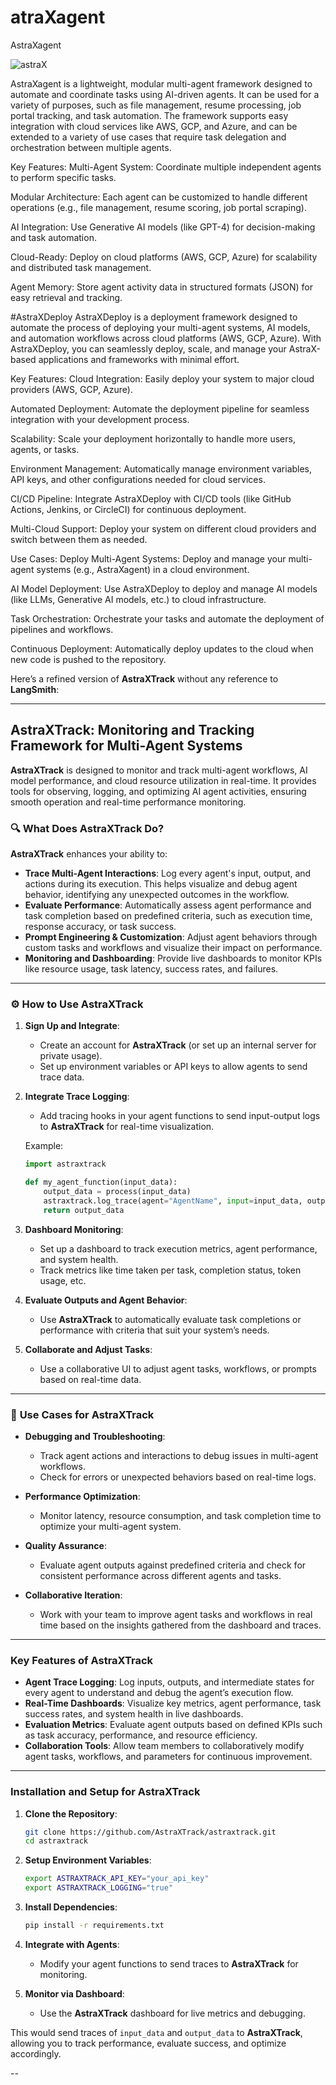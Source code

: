 # atraXagent
AstraXagent


![astraX](https://github.com/user-attachments/assets/3189c744-6042-49dd-80fe-50c31e635853)



AstraXagent is a lightweight, modular multi-agent framework designed to automate and coordinate tasks using AI-driven agents. It can be used for a variety of purposes, such as file management, resume processing, job portal tracking, and task automation. The framework supports easy integration with cloud services like AWS, GCP, and Azure, and can be extended to a variety of use cases that require task delegation and orchestration between multiple agents.

Key Features:
Multi-Agent System: Coordinate multiple independent agents to perform specific tasks.

Modular Architecture: Each agent can be customized to handle different operations (e.g., file management, resume scoring, job portal scraping).

AI Integration: Use Generative AI models (like GPT-4) for decision-making and task automation.

Cloud-Ready: Deploy on cloud platforms (AWS, GCP, Azure) for scalability and distributed task management.

Agent Memory: Store agent activity data in structured formats (JSON) for easy retrieval and tracking.

#AstraXDeploy
AstraXDeploy is a deployment framework designed to automate the process of deploying your multi-agent systems, AI models, and automation workflows across cloud platforms (AWS, GCP, Azure). With AstraXDeploy, you can seamlessly deploy, scale, and manage your AstraX-based applications and frameworks with minimal effort.

Key Features:
Cloud Integration: Easily deploy your system to major cloud providers (AWS, GCP, Azure).

Automated Deployment: Automate the deployment pipeline for seamless integration with your development process.

Scalability: Scale your deployment horizontally to handle more users, agents, or tasks.

Environment Management: Automatically manage environment variables, API keys, and other configurations needed for cloud services.

CI/CD Pipeline: Integrate AstraXDeploy with CI/CD tools (like GitHub Actions, Jenkins, or CircleCI) for continuous deployment.

Multi-Cloud Support: Deploy your system on different cloud providers and switch between them as needed.

Use Cases:
Deploy Multi-Agent Systems: Deploy and manage your multi-agent systems (e.g., AstraXagent) in a cloud environment.

AI Model Deployment: Use AstraXDeploy to deploy and manage AI models (like LLMs, Generative AI models, etc.) to cloud infrastructure.

Task Orchestration: Orchestrate your tasks and automate the deployment of pipelines and workflows.

Continuous Deployment: Automatically deploy updates to the cloud when new code is pushed to the repository.


Here’s a refined version of **AstraXTrack** without any reference to **LangSmith**:

---

## **AstraXTrack: Monitoring and Tracking Framework for Multi-Agent Systems**

**AstraXTrack** is designed to monitor and track multi-agent workflows, AI model performance, and cloud resource utilization in real-time. It provides tools for observing, logging, and optimizing AI agent activities, ensuring smooth operation and real-time performance monitoring.

### 🔍 **What Does AstraXTrack Do?**

**AstraXTrack** enhances your ability to:

* **Trace Multi-Agent Interactions**: Log every agent's input, output, and actions during its execution. This helps visualize and debug agent behavior, identifying any unexpected outcomes in the workflow.
* **Evaluate Performance**: Automatically assess agent performance and task completion based on predefined criteria, such as execution time, response accuracy, or task success.
* **Prompt Engineering & Customization**: Adjust agent behaviors through custom tasks and workflows and visualize their impact on performance.
* **Monitoring and Dashboarding**: Provide live dashboards to monitor KPIs like resource usage, task latency, success rates, and failures.

---

### ⚙️ **How to Use AstraXTrack**

1. **Sign Up and Integrate**:

   * Create an account for **AstraXTrack** (or set up an internal server for private usage).
   * Set up environment variables or API keys to allow agents to send trace data.

2. **Integrate Trace Logging**:

   * Add tracing hooks in your agent functions to send input-output logs to **AstraXTrack** for real-time visualization.

   Example:

   ```python
   import astraxtrack

   def my_agent_function(input_data):
       output_data = process(input_data)
       astraxtrack.log_trace(agent="AgentName", input=input_data, output=output_data)
       return output_data
   ```

3. **Dashboard Monitoring**:

   * Set up a dashboard to track execution metrics, agent performance, and system health.
   * Track metrics like time taken per task, completion status, token usage, etc.

4. **Evaluate Outputs and Agent Behavior**:

   * Use **AstraXTrack** to automatically evaluate task completions or performance with criteria that suit your system’s needs.

5. **Collaborate and Adjust Tasks**:

   * Use a collaborative UI to adjust agent tasks, workflows, or prompts based on real-time data.

---

### 🧪 **Use Cases for AstraXTrack**

* **Debugging and Troubleshooting**:

  * Track agent actions and interactions to debug issues in multi-agent workflows.
  * Check for errors or unexpected behaviors based on real-time logs.

* **Performance Optimization**:

  * Monitor latency, resource consumption, and task completion time to optimize your multi-agent system.

* **Quality Assurance**:

  * Evaluate agent outputs against predefined criteria and check for consistent performance across different agents and tasks.

* **Collaborative Iteration**:

  * Work with your team to improve agent tasks and workflows in real time based on the insights gathered from the dashboard and traces.

---

### **Key Features of AstraXTrack**

* **Agent Trace Logging**: Log inputs, outputs, and intermediate states for every agent to understand and debug the agent’s execution flow.
* **Real-Time Dashboards**: Visualize key metrics, agent performance, task success rates, and system health in live dashboards.
* **Evaluation Metrics**: Evaluate agent outputs based on defined KPIs such as task accuracy, performance, and resource efficiency.
* **Collaboration Tools**: Allow team members to collaboratively modify agent tasks, workflows, and parameters for continuous improvement.

---

### **Installation and Setup for AstraXTrack**

1. **Clone the Repository**:

   ```bash
   git clone https://github.com/AstraXTrack/astraxtrack.git
   cd astraxtrack
   ```

2. **Setup Environment Variables**:

   ```bash
   export ASTRAXTRACK_API_KEY="your_api_key"
   export ASTRAXTRACK_LOGGING="true"
   ```

3. **Install Dependencies**:

   ```bash
   pip install -r requirements.txt
   ```

4. **Integrate with Agents**:

   * Modify your agent functions to send traces to **AstraXTrack** for monitoring.

5. **Monitor via Dashboard**:

   * Use the **AstraXTrack** dashboard for live metrics and debugging.



This would send traces of `input_data` and `output_data` to **AstraXTrack**, allowing you to track performance, evaluate success, and optimize accordingly.

--
